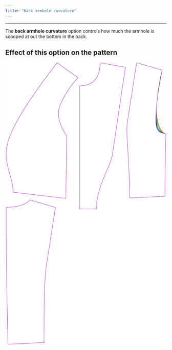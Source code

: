 ```yaml
---
title: "Back armhole curvature"
---
```


***

The **back armhole curvature** option controls how much the armhole is scooped at out the bottom in the back.

## Effect of this option on the pattern

![This image shows the effect of this option by superimposing several variants that have a different value for this option](noble_backarmholecurvature_sample.svg "Effect of this option on the pattern")
